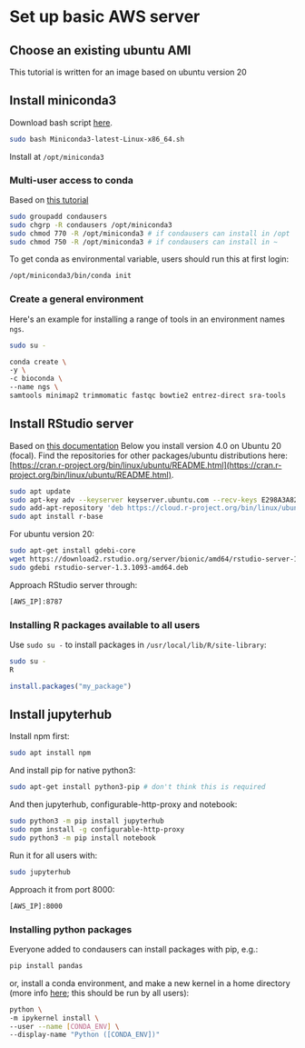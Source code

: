 # Set up basic AWS server

## Choose an existing ubuntu AMI

This tutorial is written for an image based on ubuntu version 20

## Install miniconda3
Download bash script [here](https://docs.conda.io/en/latest/miniconda.html).

```sh
sudo bash Miniconda3-latest-Linux-x86_64.sh
```

Install at `/opt/miniconda3`

### Multi-user access to conda

Based on [this tutorial](https://docs.anaconda.com/anaconda/install/multi-user/)

```sh
sudo groupadd condausers
sudo chgrp -R condausers /opt/miniconda3
sudo chmod 770 -R /opt/miniconda3 # if condausers can install in /opt
sudo chmod 750 -R /opt/miniconda3 # if condausers can install in ~
```

To get conda as environmental variable, users should run this at first login:

```sh
/opt/miniconda3/bin/conda init
```

### Create a general environment

Here's an example for installing a range of tools in an environment names `ngs`.

```sh
sudo su -

conda create \
-y \
-c bioconda \
--name ngs \
samtools minimap2 trimmomatic fastqc bowtie2 entrez-direct sra-tools
```

## Install RStudio server
Based on [this documentation](https://rstudio.com/products/rstudio/download-server/debian-ubuntu/)
Below you install version 4.0 on Ubuntu 20 (focal). Find the repositories for other packages/ubuntu distributions here: [https://cran.r-project.org/bin/linux/ubuntu/README.html](https://cran.r-project.org/bin/linux/ubuntu/README.html).

```sh
sudo apt update
sudo apt-key adv --keyserver keyserver.ubuntu.com --recv-keys E298A3A825C0D65DFD57CBB651716619E084DAB9
sudo add-apt-repository 'deb https://cloud.r-project.org/bin/linux/ubuntu focal-cran40/'
sudo apt install r-base
```

For ubuntu version 20:

```sh
sudo apt-get install gdebi-core
wget https://download2.rstudio.org/server/bionic/amd64/rstudio-server-1.3.1093-amd64.deb
sudo gdebi rstudio-server-1.3.1093-amd64.deb
```

Approach RStudio server through:

```sh
[AWS_IP]:8787
```

### Installing R packages available to all users

Use `sudo su -` to install packages in `/usr/local/lib/R/site-library`:

```sh
sudo su -
R
```

```r
install.packages("my_package")
```

## Install jupyterhub

Install npm first:

```sh
sudo apt install npm
```

And install pip for native python3:

```sh
sudo apt-get install python3-pip # don't think this is required
```

And then jupyterhub, configurable-http-proxy and notebook:
```sh
sudo python3 -m pip install jupyterhub
sudo npm install -g configurable-http-proxy
sudo python3 -m pip install notebook  
```

Run it for all users with:
```sh
sudo jupyterhub
```

Approach it from port 8000:

```sh
[AWS_IP]:8000
```

### Installing python packages

Everyone added to condausers can install packages with pip, e.g.:

```sh
pip install pandas
```

or, install a conda environment, and make a new kernel in a home directory (more info [here](https://ipython.readthedocs.io/en/stable/install/kernel_install.html); this should be run by all users):

```sh
python \
-m ipykernel install \
--user --name [CONDA_ENV] \
--display-name "Python ([CONDA_ENV])"
```
